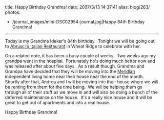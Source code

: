 title: Happy Birthday Grandma!
date: 2007/3/13 14:37:41
alias: blog/263/
photos:
- /journal_images/mini-DSC02954-journal.jpg|Happy 84th Birthday Grandma!
---
Today is my Grandma Ideker's 84th birthday.  Tonight we will be going out to [Abrusci's Italian Restaurant](http://www.abruscis.com/) in Wheat Ridge to celebrate with her.

On a related note, it has been a busy couple of weeks.  Two weeks ago my grandpa went in the hospital.  Fortunately he's doing much better now and was released after about five days.  As a result though, Grandma and Grandpa have decided that they will be moving into the [Meridian](http://www.meridians.com) independent living home near their house near the end of the month.  Shortly after that, Andrea and I will be moving into their house where we will be renting from them for the time being.  We will be helping them go through all of their stuff as we move in and will also be doing a bunch of the deferred maintenance on the house.  It's a really nice house and it will be great to get out of apartments and into a real house.

Happy Birthday Grandma!